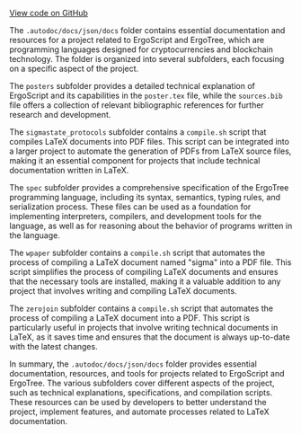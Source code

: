 [View code on GitHub](sigmastate-interpreterhttps://github.com/ScorexFoundation/sigmastate-interpreter/.autodoc/docs/json/docs)

The `.autodoc/docs/json/docs` folder contains essential documentation and resources for a project related to ErgoScript and ErgoTree, which are programming languages designed for cryptocurrencies and blockchain technology. The folder is organized into several subfolders, each focusing on a specific aspect of the project.

The `posters` subfolder provides a detailed technical explanation of ErgoScript and its capabilities in the `poster.tex` file, while the `sources.bib` file offers a collection of relevant bibliographic references for further research and development.

The `sigmastate_protocols` subfolder contains a `compile.sh` script that compiles LaTeX documents into PDF files. This script can be integrated into a larger project to automate the generation of PDFs from LaTeX source files, making it an essential component for projects that include technical documentation written in LaTeX.

The `spec` subfolder provides a comprehensive specification of the ErgoTree programming language, including its syntax, semantics, typing rules, and serialization process. These files can be used as a foundation for implementing interpreters, compilers, and development tools for the language, as well as for reasoning about the behavior of programs written in the language.

The `wpaper` subfolder contains a `compile.sh` script that automates the process of compiling a LaTeX document named "sigma" into a PDF file. This script simplifies the process of compiling LaTeX documents and ensures that the necessary tools are installed, making it a valuable addition to any project that involves writing and compiling LaTeX documents.

The `zerojoin` subfolder contains a `compile.sh` script that automates the process of compiling a LaTeX document into a PDF. This script is particularly useful in projects that involve writing technical documents in LaTeX, as it saves time and ensures that the document is always up-to-date with the latest changes.

In summary, the `.autodoc/docs/json/docs` folder provides essential documentation, resources, and tools for projects related to ErgoScript and ErgoTree. The various subfolders cover different aspects of the project, such as technical explanations, specifications, and compilation scripts. These resources can be used by developers to better understand the project, implement features, and automate processes related to LaTeX documentation.
